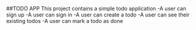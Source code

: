 ##TODO APP 
This project contains a simple todo application
-A user can sign up
-A user can sign in
-A user can create a todo
-A user can see their existing todos
-A user can mark a todo as done